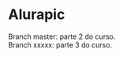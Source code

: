 # Alurapic 


Branch master: parte 2 do curso. 
 <br/> <!-- pular linha -->
Branch xxxxx: parte 3 do curso.
